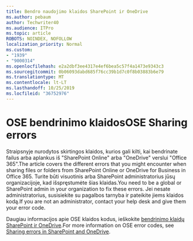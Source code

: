 ```yaml
---
title: Bendro naudojimo klaidos SharePoint ir OneDrive
ms.author: pebaum
author: Techwriter40
ms.audience: ITPro
ms.topic: article
ROBOTS: NOINDEX, NOFOLLOW
localization_priority: Normal
ms.custom:
- "1939"
- "9000314"
ms.openlocfilehash: e2a2dbf3ee4317e4ef6bea5c57f4a1473e9343c3
ms.sourcegitcommit: 0b06093dabd685f76cc39b1d7c0f8b03883b6e79
ms.translationtype: MT
ms.contentlocale: lt-LT
ms.lasthandoff: 10/25/2019
ms.locfileid: "36752976"
---
```

# <a name="ose-sharing-errors"></a><span data-ttu-id="0841b-102">OSE bendrinimo klaidos</span><span class="sxs-lookup"><span data-stu-id="0841b-102">OSE Sharing errors</span></span>

<span data-ttu-id="0841b-103">Straipsnyje nurodytos skirtingos klaidos, kurios gali kilti, kai bendrinate failus arba aplankus iš "SharePoint Online" arba "OneDrive" verslui "Office 365".</span><span class="sxs-lookup"><span data-stu-id="0841b-103">The article covers the different errors that you might encounter when sharing files or folders from SharePoint Online or OneDrive for Business in Office 365.</span></span> <span data-ttu-id="0841b-104">Turite būti visuotinis arba SharePoint administratorius jūsų organizacijoje, kad išspręstumėte šias klaidas.</span><span class="sxs-lookup"><span data-stu-id="0841b-104">You need to be a global or SharePoint admin in your organization to fix these errors.</span></span> <span data-ttu-id="0841b-105">Jei nesate administratorius, susisiekite su pagalbos tarnyba ir pateikite jiems klaidos kodą.</span><span class="sxs-lookup"><span data-stu-id="0841b-105">If you are not an administrator, contact your help desk and give them your error code.</span></span>

<span data-ttu-id="0841b-106">Daugiau informacijos apie OSE klaidos kodus, ieškokite [bendrinimo klaidų SharePoint ir OneDrive](https://docs.microsoft.com/sharepoint/sharepoint-onedrive-error-message).</span><span class="sxs-lookup"><span data-stu-id="0841b-106">For more information on OSE error codes, see [Sharing errors in SharePoint and OneDrive](https://docs.microsoft.com/sharepoint/sharepoint-onedrive-error-message).</span></span>
